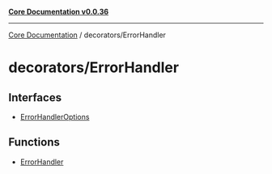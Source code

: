 [**Core Documentation v0.0.36**](../../README.md)

***

[Core Documentation](../../modules.md) / decorators/ErrorHandler

# decorators/ErrorHandler

## Interfaces

- [ErrorHandlerOptions](interfaces/ErrorHandlerOptions.md)

## Functions

- [ErrorHandler](functions/ErrorHandler.md)
